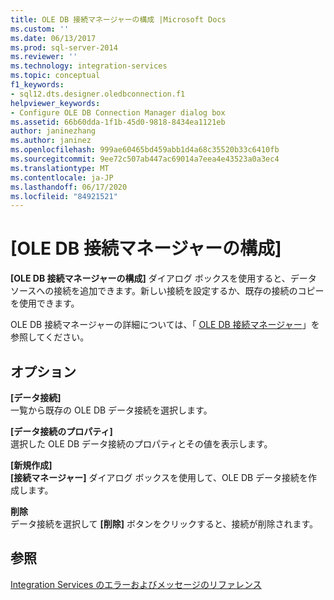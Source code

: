 ```yaml
---
title: OLE DB 接続マネージャーの構成 |Microsoft Docs
ms.custom: ''
ms.date: 06/13/2017
ms.prod: sql-server-2014
ms.reviewer: ''
ms.technology: integration-services
ms.topic: conceptual
f1_keywords:
- sql12.dts.designer.oledbconnection.f1
helpviewer_keywords:
- Configure OLE DB Connection Manager dialog box
ms.assetid: 66b60dda-1f1b-45d0-9818-8434ea1121eb
author: janinezhang
ms.author: janinez
ms.openlocfilehash: 999ae60465bd459abb1d4a68c35520b33c6410fb
ms.sourcegitcommit: 9ee72c507ab447ac69014a7eea4e43523a0a3ec4
ms.translationtype: MT
ms.contentlocale: ja-JP
ms.lasthandoff: 06/17/2020
ms.locfileid: "84921521"
---
```

# <a name="configure-ole-db-connection-manager"></a>[OLE DB 接続マネージャーの構成]
  **[OLE DB 接続マネージャーの構成]** ダイアログ ボックスを使用すると、データ ソースへの接続を追加できます。新しい接続を設定するか、既存の接続のコピーを使用できます。  
  
 OLE DB 接続マネージャーの詳細については、「 [OLE DB 接続マネージャー](connection-manager/ole-db-connection-manager.md)」を参照してください。  
  
## <a name="options"></a>オプション  
 **[データ接続]**  
 一覧から既存の OLE DB データ接続を選択します。  
  
 **[データ接続のプロパティ]**  
 選択した OLE DB データ接続のプロパティとその値を表示します。  
  
 **[新規作成]**  
 **[接続マネージャー]** ダイアログ ボックスを使用して、OLE DB データ接続を作成します。  
  
 **削除**  
 データ接続を選択して **[削除]** ボタンをクリックすると、接続が削除されます。  
  
## <a name="see-also"></a>参照  
 [Integration Services のエラーおよびメッセージのリファレンス](../../2014/integration-services/integration-services-error-and-message-reference.md)  
  
  
